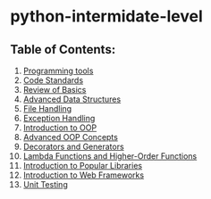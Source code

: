 # python-intermidate-level
Table of Contents:
------------------
1) [Programming tools](docs/virtual_environment.md)
2) [Code Standards](docs/code_standards.md)
3) [Review of Basics](docs/basics.md)
4) [Advanced Data Structures](docs/advanced.md)
5) [File Handling](docs/file_handling.md)
6) [Exception Handling](docs/exception_handling.md)
7) [Introduction to OOP](docs/basics_of_oop.md)
8) [Advanced OOP Concepts](docs/advanced_oop.md)
9) [Decorators and Generators](docs/dec_gen.md)
10) [Lambda Functions and Higher-Order Functions](docs/lambda_fun.md)
11) [Introduction to Popular Libraries](docs/libraries.md)
12) [Introduction to Web Frameworks](docs/frame_works.md)
13) [Unit Testing](docs/testing.md)

